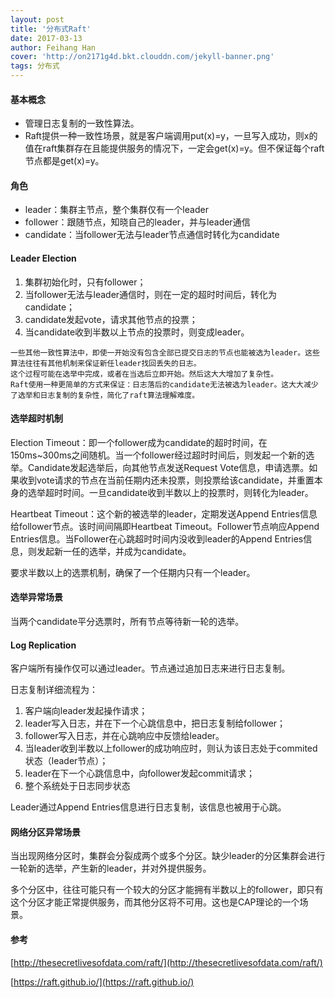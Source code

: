 ```yaml
---
layout: post
title: '分布式Raft'
date: 2017-03-13
author: Feihang Han
cover: 'http://on2171g4d.bkt.clouddn.com/jekyll-banner.png'
tags: 分布式
---
```


#### 基本概念

* 管理日志复制的一致性算法。
* Raft提供一种一致性场景，就是客户端调用put\(x\)=y，一旦写入成功，则x的值在raft集群存在且能提供服务的情况下，一定会get\(x\)=y。但不保证每个raft节点都是get\(x\)=y。

#### 角色

* leader：集群主节点，整个集群仅有一个leader
* follower：跟随节点，知晓自己的leader，并与leader通信
* candidate：当follower无法与leader节点通信时转化为candidate

#### Leader Election

1. 集群初始化时，只有follower；
2. 当follower无法与leader通信时，则在一定的超时时间后，转化为candidate；
3. candidate发起vote，请求其他节点的投票；
4. 当candidate收到半数以上节点的投票时，则变成leader。

```
一些其他一致性算法中，即使一开始没有包含全部已提交日志的节点也能被选为leader。这些算法往往有其他机制来保证新任leader找回丢失的日志。
这个过程可能在选举中完成，或者在当选后立即开始。然后这大大增加了复杂性。
Raft使用一种更简单的方式来保证：日志落后的candidate无法被选为leader。这大大减少了选举和日志复制的复杂性，简化了raft算法理解难度。
```

#### 选举超时机制

Election Timeout：即一个follower成为candidate的超时时间，在150ms~300ms之间随机。当一个follower经过超时时间后，则发起一个新的选举。Candidate发起选举后，向其他节点发送Request Vote信息，申请选票。如果收到vote请求的节点在当前任期内还未投票，则投票给该candidate，并重置本身的选举超时时间。一旦candidate收到半数以上的投票时，则转化为leader。

Heartbeat Timeout：这个新的被选举的leader，定期发送Append Entries信息给follower节点。该时间间隔即Heartbeat Timeout。Follower节点响应Append Entries信息。当Follower在心跳超时时间内没收到leader的Append Entries信息，则发起新一任的选举，并成为candidate。

要求半数以上的选票机制，确保了一个任期内只有一个leader。

#### 选举异常场景

当两个candidate平分选票时，所有节点等待新一轮的选举。

#### Log Replication

客户端所有操作仅可以通过leader。节点通过追加日志来进行日志复制。

日志复制详细流程为：

1. 客户端向leader发起操作请求；
2. leader写入日志，并在下一个心跳信息中，把日志复制给follower；
3. follower写入日志，并在心跳响应中反馈给leader。
4. 当leader收到半数以上follower的成功响应时，则认为该日志处于commited状态（leader节点）；
5. leader在下一个心跳信息中，向follower发起commit请求；
6. 整个系统处于日志同步状态

Leader通过Append Entries信息进行日志复制，该信息也被用于心跳。

#### 网络分区异常场景

当出现网络分区时，集群会分裂成两个或多个分区。缺少leader的分区集群会进行一轮新的选举，产生新的leader，并对外提供服务。

多个分区中，往往可能只有一个较大的分区才能拥有半数以上的follower，即只有这个分区才能正常提供服务，而其他分区将不可用。这也是CAP理论的一个场景。

#### 参考

[http://thesecretlivesofdata.com/raft/](http://thesecretlivesofdata.com/raft/)

[https://raft.github.io/](https://raft.github.io/)


